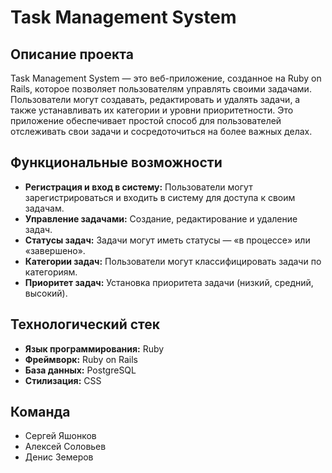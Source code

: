 # Task Management System

## Описание проекта

Task Management System — это веб-приложение, созданное на Ruby on Rails, которое позволяет пользователям управлять своими задачами. Пользователи могут создавать, редактировать и удалять задачи, а также устанавливать их категории и уровни приоритетности. Это приложение обеспечивает простой способ для пользователей отслеживать свои задачи и сосредоточиться на более важных делах.

## Функциональные возможности

- **Регистрация и вход в систему:** Пользователи могут зарегистрироваться и входить в систему для доступа к своим задачам.
- **Управление задачами:** Создание, редактирование и удаление задач.
- **Статусы задач:** Задачи могут иметь статусы — «в процессе» или «завершено».
- **Категории задач:** Пользователи могут классифицировать задачи по категориям.
- **Приоритет задач:** Установка приоритета задачи (низкий, средний, высокий).

## Технологический стек

- **Язык программирования:** Ruby
- **Фреймворк:** Ruby on Rails
- **База данных:** PostgreSQL
- **Стилизация:** CSS

## Команда

- Сергей Яшонков
- Алексей Соловьев
- Денис Земеров
